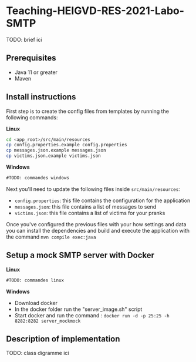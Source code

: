 # Teaching-HEIGVD-RES-2021-Labo-SMTP

TODO: brief ici



## Prerequisites

* Java 11 or greater
* Maven

## Install instructions

First step is to create the config files from templates by running the following commands:

__Linux__

```bash
cd <app_root>/src/main/resources
cp config.properties.example config.properties
cp messages.json.example messages.json
cp victims.json.example victims.json
```

__Windows__

```bat
#TODO: commandes windows
```



Next you'll need to update the following files inside `src/main/resources`:

* `config.properties`: this file contains the configuration for the application
* `messages.json`: this file contains a list of messages to send
* `victims.json`: this file contains a list of victims for your pranks

Once you've configured the previous files with your how settings and data you can install the dependencies  and build and execute the application with the command `mvn compile exec:java`



## Setup a mock SMTP server with Docker


__Linux__

```bat
#TODO: commandes linux
```

__Windows__


* Download docker
* In the docker folder run the "server_image.sh" script
* Start docker and run the command : `docker run -d -p 25:25 -h 8282:8282 server_mockmock` 


## Description of implementation

TODO: class digramme ici
